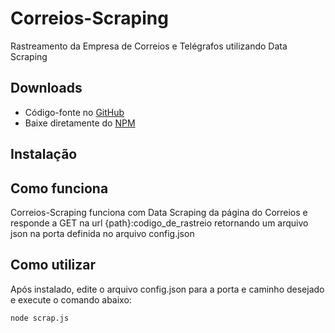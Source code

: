 # Correios-Scraping
Rastreamento da Empresa de Correios e Telégrafos utilizando Data Scraping

## Downloads
- Código-fonte no [GitHub](https://github.com/LucianoHanna/Correios-Scraping)
- Baixe diretamente do [NPM]()

## Instalação



## Como funciona
Correios-Scraping funciona com Data Scraping da página do Correios e responde a GET na url {path}:codigo_de_rastreio retornando um arquivo json na porta definida no arquivo config.json

## Como utilizar
Após instalado, edite o arquivo config.json para a porta e caminho desejado e execute o comando abaixo:

```node scrap.js```